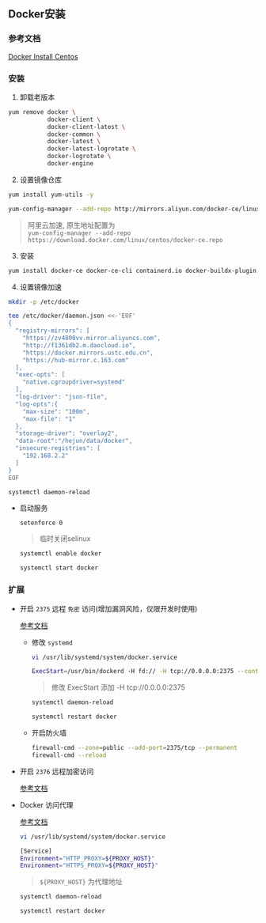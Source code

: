 ## Docker安装

### 参考文档

[Docker Install Centos](https://docs.docker.com/engine/install/centos/)

### 安装

1. 卸载老版本

  ```sh
  yum remove docker \
             docker-client \
             docker-client-latest \
             docker-common \
             docker-latest \
             docker-latest-logrotate \
             docker-logrotate \
             docker-engine
  ```

2. 设置镜像仓库

  ```sh
  yum install yum-utils -y
  ```

  ```sh
  yum-config-manager --add-repo http://mirrors.aliyun.com/docker-ce/linux/centos/docker-ce.repo
  ```
  > 阿里云加速, 原生地址配置为 <br/> `yum-config-manager --add-repo https://download.docker.com/linux/centos/docker-ce.repo`

3. 安装

  ```sh
  yum install docker-ce docker-ce-cli containerd.io docker-buildx-plugin docker-compose-plugin -y
  ```

4. 设置镜像加速

  ```sh
  mkdir -p /etc/docker
  ```

  ```sh
  tee /etc/docker/daemon.json <<-'EOF'
  {
    "registry-mirrors": [
      "https://zv4800vv.mirror.aliyuncs.com",
      "http://f1361db2.m.daocloud.io",
      "https://docker.mirrors.ustc.edu.cn",
      "https://hub-mirror.c.163.com"
    ],
    "exec-opts": [
      "native.cgroupdriver=systemd"
    ],
    "log-driver": "json-file",
    "log-opts":{
      "max-size": "100m",
      "max-file": "1"
    },
    "storage-driver": "overlay2",
    "data-root":"/hejun/data/docker",
    "insecure-registries": [
      "192.168.2.2"
    ]
  }
  EOF
  ```

  ```sh
  systemctl daemon-reload
  ```

- 启动服务

  ```
  setenforce 0
  ```
  > 临时关闭selinux

  ```sh
  systemctl enable docker
  ```

  ```sh
  systemctl start docker
  ```

### 扩展

- 开启 `2375` 远程 `免密` 访问(增加漏洞风险，仅限开发时使用)
  
  [参考文档](https://docs.docker.com/engine/install/linux-postinstall/#configuring-remote-access-with-systemd-unit-file)

  - 修改 `systemd`
    
    ```sh
    vi /usr/lib/systemd/system/docker.service
    ```
    
    ```sh
    ExecStart=/usr/bin/dockerd -H fd:// -H tcp://0.0.0.0:2375 --containerd=/run/containerd/containerd.sock
    ```
    > 修改 ExecStart 添加 -H tcp://0.0.0.0:2375
    
    ```sh
    systemctl daemon-reload
    ```
    
    ```sh
    systemctl restart docker
    ```
    
  - 开启防火墙
    ```sh
    firewall-cmd --zone=public --add-port=2375/tcp --permanent
    firewall-cmd --reload
    ```

- 开启 `2376` 远程加密访问

  [参考文档](https://docs.docker.com/engine/security/protect-access/#use-tls-https-to-protect-the-docker-daemon-socket)

- Docker 访问代理

  [参考文档](https://docs.docker.com/config/daemon/systemd/#httphttps-proxy)

  ```sh
  vi /usr/lib/systemd/system/docker.service
  ```

  ```sh
  [Service]
  Environment="HTTP_PROXY=${PROXY_HOST}"
  Environment="HTTPS_PROXY=${PROXY_HOST}"
  ```
  > `${PROXY_HOST}` 为代理地址

  ```sh
  systemctl daemon-reload
  ```

  ```sh
  systemctl restart docker
  ```
